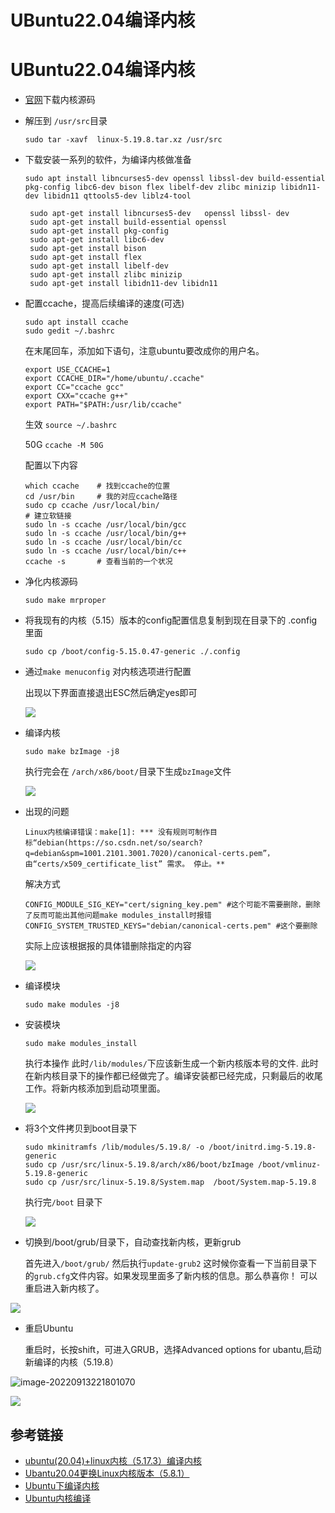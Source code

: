 # UBuntu22.04编译内核


# UBuntu22.04编译内核 

- [官网](https://www.kernel.org/)下载内核源码

- 解压到 `/usr/src`目录 

  `sudo tar -xavf  linux-5.19.8.tar.xz /usr/src`

- 下载安装一系列的软件，为编译内核做准备

  `sudo apt install libncurses5-dev openssl libssl-dev build-essential pkg-config libc6-dev bison flex libelf-dev zlibc minizip libidn11-dev libidn11 qttools5-dev liblz4-tool`

  ```
   sudo apt-get install libncurses5-dev   openssl libssl- dev 
   sudo apt-get install build-essential openssl
   sudo apt-get install pkg-config
   sudo apt-get install libc6-dev
   sudo apt-get install bison
   sudo apt-get install flex
   sudo apt-get install libelf-dev
   sudo apt-get install zlibc minizip
   sudo apt-get install libidn11-dev libidn11
  ```

- 配置ccache，提高后续编译的速度(可选)

  ```
  sudo apt install ccache
  sudo gedit ~/.bashrc
  ```

  在末尾回车，添加如下语句，注意ubuntu要改成你的用户名。

  ```
  export USE_CCACHE=1
  export CCACHE_DIR="/home/ubuntu/.ccache" 
  export CC="ccache gcc"    
  export CXX="ccache g++"    
  export PATH="$PATH:/usr/lib/ccache"
  ```

  生效 `source ~/.bashrc  `

  50G `ccache -M 50G`

  配置以下内容

  ```
  which ccache    # 找到ccache的位置
  cd /usr/bin     # 我的对应ccache路径
  sudo cp ccache /usr/local/bin/  
  # 建立软链接
  sudo ln -s ccache /usr/local/bin/gcc
  sudo ln -s ccache /usr/local/bin/g++
  sudo ln -s ccache /usr/local/bin/cc
  sudo ln -s ccache /usr/local/bin/c++
  ccache -s       # 查看当前的一个状况
  ```

- 净化内核源码

  ```
  sudo make mrproper
  ```

- 将我现有的内核（5.15）版本的config配置信息复制到现在目录下的 .config里面

  `sudo cp /boot/config-5.15.0.47-generic ./.config`

- 通过`make menuconfig` 对内核选项进行配置

  出现以下界面直接退出ESC然后确定yes即可

  ![](https://raw.githubusercontent.com/RobKing9/Blog_Pic/master/Git/%E5%BE%AE%E4%BF%A1%E6%88%AA%E5%9B%BE_20220913112410.png)

- 编译内核

  `sudo make bzImage -j8`

  执行完会在 `/arch/x86/boot/`目录下生成`bzImage`文件

  ![](https://raw.githubusercontent.com/RobKing9/Blog_Pic/master/Git/%E5%BE%AE%E4%BF%A1%E6%88%AA%E5%9B%BE_20220913190925.png)

- 出现的问题

  ```
  Linux内核编译错误：make[1]: *** 没有规则可制作目标“debian(https://so.csdn.net/so/search?q=debian&spm=1001.2101.3001.7020)/canonical-certs.pem”，由“certs/x509_certificate_list” 需求。 停止。**
  ```

  解决方式

  ```
  CONFIG_MODULE_SIG_KEY="cert/signing_key.pem" #这个可能不需要删除，删除了反而可能出其他问题make modules_install时报错
  CONFIG_SYSTEM_TRUSTED_KEYS="debian/canonical-certs.pem" #这个要删除
  ```

  实际上应该根据报的具体错删除指定的内容

  ![](https://raw.githubusercontent.com/RobKing9/Blog_Pic/master/Git/20220913214810.png)

  

- 编译模块

  `sudo make modules -j8`

- 安装模块

  `sudo make modules_install`

  执行本操作 此时`/lib/modules/`下应该新生成一个新内核版本号的文件.
  此时在新内核目录下的操作都已经做完了。编译安装都已经完成，只剩最后的收尾工作。将新内核添加到启动项里面。

  ![](https://raw.githubusercontent.com/RobKing9/Blog_Pic/master/Git/20220913215714.png)

- 将3个文件拷贝到boot目录下

  ```
  sudo mkinitramfs /lib/modules/5.19.8/ -o /boot/initrd.img-5.19.8-generic
  sudo cp /usr/src/linux-5.19.8/arch/x86/boot/bzImage /boot/vmlinuz-5.19.8-generic
  sudo cp /usr/src/linux-5.19.8/System.map  /boot/System.map-5.19.8
  ```

  执行完`/boot` 目录下

  ![](https://raw.githubusercontent.com/RobKing9/Blog_Pic/master/Git/%E5%BE%AE%E4%BF%A1%E6%88%AA%E5%9B%BE_20220913220119.png)

- 切换到/boot/grub/目录下，自动查找新内核，更新grub

  首先进入`/boot/grub/` 然后执行`update-grub2` 这时候你查看一下当前目录下的`grub.cfg`文件内容。如果发现里面多了新内核的信息。那么恭喜你！ 可以重启进入新内核了。

![](https://raw.githubusercontent.com/RobKing9/Blog_Pic/master/Git/%E5%BE%AE%E4%BF%A1%E6%88%AA%E5%9B%BE_20220913220836.png)

- 重启Ubuntu

  重启时，长按shift，可进入GRUB，选择Advanced options for ubantu,启动新编译的内核（5.19.8）

![image-20220913221801070](C:\Users\HFFKH\AppData\Roaming\Typora\typora-user-images\image-20220913221801070.png)

![](https://raw.githubusercontent.com/RobKing9/Blog_Pic/master/Git/20220913222014.png)

## 参考链接

- [ubuntu(20.04)+linux内核（5.17.3）编译内核](https://blog.csdn.net/weixin_62882080/article/details/124260136)
- [Ubantu20.04更换Linux内核版本（5.8.1）](https://blog.csdn.net/Stubborn_Lanmail/article/details/115863781)
- [Ubuntu下编译内核](https://blog.csdn.net/qq_43688952/article/details/88856354)
- [Ubuntu内核编译](https://zhuanlan.zhihu.com/p/371464316)

